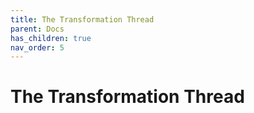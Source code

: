 ```yaml
---
title: The Transformation Thread
parent: Docs
has_children: true
nav_order: 5
---
```


# The Transformation Thread
